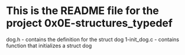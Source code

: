 # This is the README file for the project 0x0E-structures_typedef
dog.h - contains the definition for the struct dog
1-init_dog.c - contains function that initializes a struct dog
